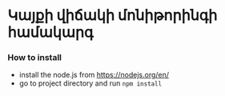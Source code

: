 # Կայքի վիճակի մոնիթորինգի համակարգ

### How to install
- install the node.js from https://nodejs.org/en/
- go to project directory and run `npm install`